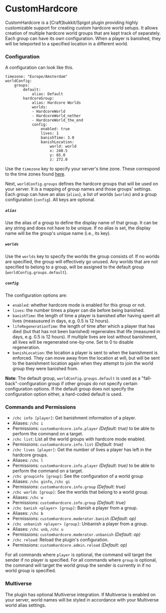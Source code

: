 # CustomHardcore
CustomHardcore is a [Craft]bukkit/Spigot plugin providing highly customizable support for creating custom hardcore world setups. It allows creation of multiple hardcore world groups that are kept track of separately. Each group can have its own configuration. When a player is banished, they will be teleported to a specified location in a different world.

### Configuration
A configuration can look like this.
```
timezone: "Europe/Amsterdam"
worldConfig:
    groups:
        default:
            alias: Default
        hardcoreGroup:
            alias: Hardcore Worlds
            worlds:
            - HardcoreWorld
            - HardcoreWorld_nether
            - HardcoreWorld_the_end
            config:
                enabled: true
                lives: 1
                banishTime: 3.0
                banishLocation:
                    world: world
                    x: 240.5
                    y: 65.0
                    z: 272.0
```

Use the `timezone` key to specify your server's time zone. These correspond to the time zones found [here](http://en.wikipedia.org/wiki/List_of_tz_database_time_zones).

Next, `worldConfig.groups` defines the hardcore groups that will be used on your server. It is a mapping of group names and those groups' settings. Each group can have an alias (`alias`), a list of worlds (`worlds`) and a group configuration (`config`). All keys are optional.

##### `alias`
Use the alias of a group to define the display name of that group. It can be any string and does not have to be unique. If no alias is set, the display name will be the group's unique name (i.e., its key).

##### `worlds`
Use the `worlds` key to specify the worlds the group consists of. If no worlds are specified, the group will effectively go unused. Any worlds that are not specified to belong to a group, will be assigned to the default group (`worldConfig.groups.default`).

##### `config`
The configuration options are: 
- `enabled`: whether hardcore mode is enabled for this group or not.
- `lives`: the number times a player can die before being banished.
- `banishTime`: the length of time a player is banished after having spent all lives (measusured in days, e.g. 0.5 is 12 hours).
- `lifeRegenerationTime`: the length of time after which a player that has died (but that has not been banished) regenerates that life (measured in days, e.g. 0.5 is 12 hours). If multiple lives are lost without banishment, all lives will be regenerated one-by-one. Set to 0 to disable regeneration.
- `banishLocation`: the location a player is sent to when the banishment is enforced. They can move away from the location at will, but will be sent to the banishment location again when they attempt to join the world group they were banished from.

__Note__: The default group, `worldConfig.groups.default` is used as a "fall-back"-configuration group if other groups do not specify certain configuration options. If the default group does not specify the configuration option either, a hard-coded default is used.

### Commands and Permissions
- `/chc info [player]`: Get banishment information of a player.
 - Aliases: `/chc i`
 - Permissions: `customhardcore.info.player` _(Default: true)_ to be able to perform the command on a target.
- `/chc list`: List all the world groups with hardcore mode enabled.
 - Permissions: `customhardcore.info.list` _(Default: true)_
- `/chc lives [player]`: Get the number of lives a player has left in the hardcore groups.
 - Aliases: `/chc l`
 - Permissions: `customhardcore.info.player` _(Default: true)_ to be able to perform the command on a target.
- `/chc groupinfo [group]`: See the configuration of a world group
 - Aliases: `/chc ginfo`, `/chc gi`
 - Permissions: `customhardcore.info.group` _(Default: true)_
- `/chc worlds [group]`: See the worlds that belong to a world group.
 - Aliases: `/chc w`
 - Permissions: `customhardcore.info.group` _(Default: true)_
- `/chc banish <player> [group]`: Banish a player from a group.
 - Aliases: `/chc b`
 - Permissions: `customhardcore.moderator.banish` _(Default: op)_
- `/chc unbanish <player> [group]`: Unbanish a player from a group.
 - Aliases: `/chc unb`, `/chc u`
 - Permissions: `customhardcore.moderator.unbanish` _(Default: op)_
- `/chc reload`: Reload the plugin's configuration.
 - Permissions: `customhardcore.admin.reload` _(Default: op)_

For all commands where `player` is optional, the command will target the sender if no player is specified. For all commands where `group` is optional, the command will target the world group the sender is currently in if no world group is specified.

### Multiverse
The plugin has optional Multiverse integration. If Multiverse is enabled on your server, world names will be styled in accordance with your Multiverse world alias settings.
